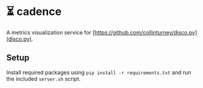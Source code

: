 # :hourglass_flowing_sand: cadence

A metrics visualization service for [https://github.com/collinturney/disco.py](disco.py).

## Setup

Install required packages using `pip install -r requirements.txt` and run the included `server.sh` script.
